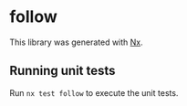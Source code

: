 # follow

This library was generated with [Nx](https://nx.dev).

## Running unit tests

Run `nx test follow` to execute the unit tests.
